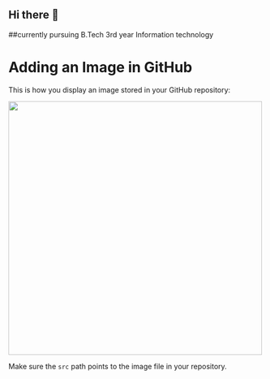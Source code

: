 ## Hi there 👋


##currently pursuing B.Tech 3rd year Information technology

<!DOCTYPE html>
<html lang="en">
<head>
    <meta charset="UTF-8">
    <meta name="viewport" content="width=device-width, initial-scale=1.0">
    <title>Image in GitHub</title>
</head>
<body>
    <h1>Adding an Image in GitHub</h1>
    <p>This is how you display an image stored in your GitHub repository:</p>
    <img src="https://backiee.com/static/wallpapers/1000x563/401721.jpg" width="500">
    <p>Make sure the <code>src</code> path points to the image file in your repository.</p>
</body>
</html>
